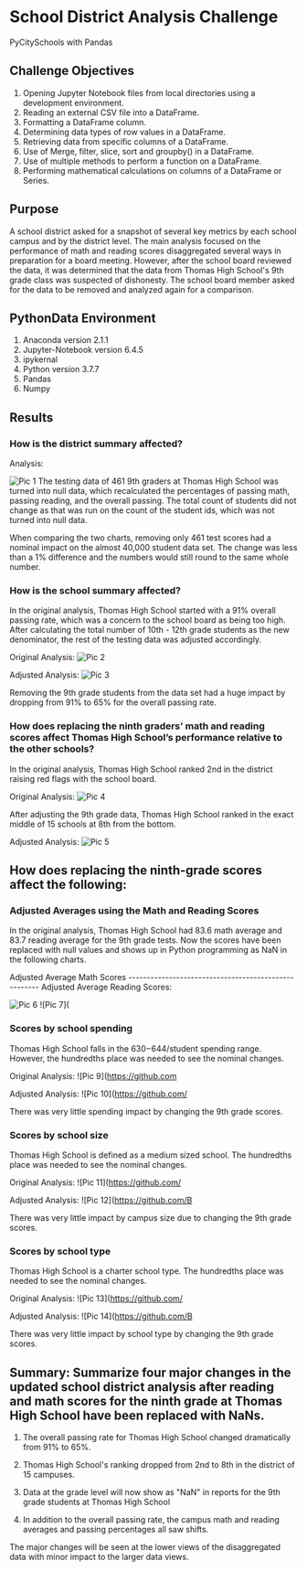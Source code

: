 # School District Analysis Challenge
PyCitySchools with Pandas

## Challenge Objectives
1. Opening Jupyter Notebook files from local directories using a development environment.
2. Reading an external CSV file into a DataFrame.
3. Formatting a DataFrame column.
4. Determining data types of row values in a DataFrame.
5. Retrieving data from specific columns of a DataFrame.
6. Use of Merge, filter, slice, sort and groupby() in a DataFrame.
7. Use of multiple methods to perform a function on a DataFrame.
8. Performing mathematical calculations on columns of a DataFrame or Series.


## Purpose
A school district asked for a snapshot of several key metrics by each school campus and by the district level.  The main analysis focused on the performance of math and reading scores disaggregated several ways in preparation for a board meeting.  However, after the school board reviewed the data, it was determined that the data from Thomas High School's 9th grade class was suspected of dishonesty.  The school board member asked for the data to be removed and analyzed again for a comparison. 

## PythonData Environment
1. Anaconda version 2.1.1
2. Jupyter-Notebook version 6.4.5
3. ipykernal
4. Python version 3.7.7
5. Pandas
6. Numpy


## Results

### How is the district summary affected?
Analysis:

![Pic 1](https://github.com/fouadZiaa/school_district_analysis_challenge/blob/52d52c7e82aacc622b688a8617966bddbb29dae1/Image%201.png)
The testing data of 461 9th graders at Thomas High School was turned into null data, which recalculated the percentages of passing math, passing reading, and the overall passing.  The total count of students did not change as that was run on the count of the student ids, which was not turned into null data. 


When comparing the two charts, removing only 461 test scores had a nominal impact on the almost 40,000 student data set.  The change was less than a 1% difference and the numbers would still round to the same whole number.  

### How is the school summary affected?

In the original analysis, Thomas High School started with a 91% overall passing rate, which was a concern to the school board as being too high.  After calculating the total number of 10th - 12th grade students as the new denominator, the rest of the testing data was adjusted accordingly.  

Original Analysis:
![Pic 2](https://github.com/fouadZiaa/school_district_analysis_challenge/blob/1fd6b7199c669390649b332a7da3117e65333081/Screen%20Shot%202022-07-08%20at%201.02.20%20PM.png)

Adjusted Analysis:
![Pic 3](https://github.com/fouadZiaa/school_district_analysis_challenge/blob/8b48952c7c8eaccb90fd812958cd5c420266860e/Screen%20Shot%202022-07-08%20at%201.02.44%20PM.png)

Removing the 9th grade students from the data set had a huge impact by dropping from 91% to 65% for the overall passing rate. 

### How does replacing the ninth graders’ math and reading scores affect Thomas High School’s performance relative to the other schools?
In the original analysis, Thomas High School ranked 2nd in the district raising red flags with the school board. 

Original Analysis:
![Pic 4](https://github.com/fouadZiaa/school_district_analysis_challenge/blob/5478772dd5c081a73eb5dd52204e64c7062b2484/Screen%20Shot%202022-07-08%20at%201.10.40%20PM.png)

After adjusting the 9th grade data, Thomas High School ranked in the exact middle of 15 schools at 8th from the bottom. 

Adjusted Analysis:
![Pic 5](https://github.com/fouadZiaa/school_district_analysis_challenge/blob/6dc432e198f42ff9bf95bb983f017c887f49a6f6/Screen%20Shot%202022-07-08%20at%201.10.59%20PM.png)

## How does replacing the ninth-grade scores affect the following:

### Adjusted Averages using the Math and Reading Scores 

In the original analysis, Thomas High School had 83.6 math average and 83.7 reading average for the 9th grade tests. 
Now the scores have been replaced with null values and shows up in Python programming as NaN in the following charts. 

Adjusted Average Math Scores ----------------------------------------------------- Adjusted Average Reading Scores: 

![Pic 6](https://github.com/fouadZiaa/school_district_analysis_challenge/blob/5fb3f09dac19e50bec41c816105086ca995afb4d/Screen%20Shot%202022-07-08%20at%201.16.48%20PM.png)
![Pic 7](

### Scores by school spending

Thomas High School falls in the $630-$644/student spending range.  However, the hundredths place was needed to see the nominal changes. 

Original Analysis:
![Pic 9](https://github.com

Adjusted Analysis:
![Pic 10](https://github.com/

There was very little spending impact by changing the 9th grade scores. 

### Scores by school size
Thomas High School is defined as a medium sized school.  The hundredths place was needed to see the nominal changes.

Original Analysis:
![Pic 11](https://github.com/

Adjusted Analysis:
![Pic 12](https://github.com/B

There was very little impact by campus size due to changing the 9th grade scores. 

### Scores by school type

Thomas High School is a charter school type. The hundredths place was needed to see the nominal changes.

Original Analysis:
![Pic 13](https://github.com/

Adjusted Analysis:
![Pic 14](https://github.com/B

There was very little impact by school type by changing the 9th grade scores. 

## Summary: Summarize four major changes in the updated school district analysis after reading and math scores for the ninth grade at Thomas High School have been replaced with NaNs.

1. The overall passing rate for Thomas High School changed dramatically from 91% to 65%. 

2. Thomas High School's ranking dropped from 2nd to 8th in the district of 15 campuses. 

3. Data at the grade level will now show as "NaN" in reports for the 9th grade students at Thomas High School  

4. In addition to the overall passing rate, the campus math and reading averages and passing percentages all saw shifts.  

The major changes will be seen at the lower views of the disaggregated data with minor impact to the larger data views.

